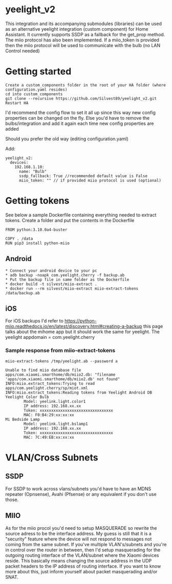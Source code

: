 # yeelight_v2

This integration and its accompanying submodules (libraries) can be used as an alternative yeelight integration (custom component) for Home Assistant.
It currently supports SSDP as a fallback for the get_prop method.
The miio protocol has also been implemented. If a miio_token is provided then the miio protocol will be used to communicate with the bulb (no LAN Control needed)

# Getting started

```
Create a custom_components folder in the root of your HA folder (where configuration.yaml resides)
cd into custom_components
git clone --recursive https://github.com/Silvest89/yeelight_v2.git
Restart HA
```

I'd recommend the config flow to set it all up since this way new config properties can be changed on the fly. 
Else you'd have to remove the bulbs/integration and add it again each time new config properties are added

Should you prefer the old way (editing configuration.yaml)

Add:
```
yeelight_v2:
  devices:
    192.168.1.10:
      name: "Bulb"
      ssdp_fallback: True //recommended default value is False
      miio_token: "" // if provided miio protocol is used (optional)
```

# Getting tokens
See below a sample Dockerfile containing everything needed to extract tokens. Create a folder and put the contents in the Dockerfile

```
FROM python:3.10.0a4-buster

COPY . /data
RUN pip3 install python-miio
```

## Android

```
* Connect your android device to your pc
* adb backup -noapk com.yeelight.cherry -f backup.ab
* Put the backup file in same folder as the Dockerfile
* docker build -t silvest/miio-extract .
* docker run --rm silvest/miio-extract miio-extract-tokens /data/backup.ab
```

## iOS
For iOS backups I'd refer to https://python-miio.readthedocs.io/en/latest/discovery.html#creating-a-backup
this page talks about the mihome app but it should work the same for yeelight.
The yeelight appdomain = com.yeelight.cherry

### Sample response from miio-extract-tokens
```
miio-extract-tokens /tmp/yeelight.ab --password a

Unable to find miio database file apps/com.xiaomi.smarthome/db/miio2.db: "filename 'apps/com.xiaomi.smarthome/db/miio2.db' not found"
INFO:miio.extract_tokens:Trying to read apps/com.yeelight.cherry/sp/miot.xml
INFO:miio.extract_tokens:Reading tokens from Yeelight Android DB
Yeelight Color Bulb
        Model: yeelink.light.color1
        IP address: 192.168.xx.xx
        Token: xxxxxxxxxxxxxxxxxxxxxxxxxxxxxxxx
        MAC: F0:B4:29:xx:xx:xx
Mi Bedside Lamp
        Model: yeelink.light.bslamp1
        IP address: 192.168.xx.xx
        Token: xxxxxxxxxxxxxxxxxxxxxxxxxxxxxxxx
        MAC: 7C:49:EB:xx:xx:xx
```

# VLAN/Cross Subnets
## SSDP
For SSDP to work across vlans/subnets you'd have to have an MDNS repeater (Opnsense), Avahi (Pfsense) or any equivalent if you don't use those.

## MIIO
As for the miio procol you'd need to setup MASQUERADE so rewrite the source adress to be the interface address.
My guess is still that it is a "security" feature where the device will not respond to messages not coming from the same subnet.
If you've multiple VLAN's/subnets and you're in control over the router in between, then I'd setup masquerading for the outgoing routing interface of the VLAN/subnet where the Xiaomi devices reside. This basically means changing the source address in the UDP packet headers to the IP address of routing interface. If you want to know more about this, just inform yourself about packet masquerading and/or SNAT.
